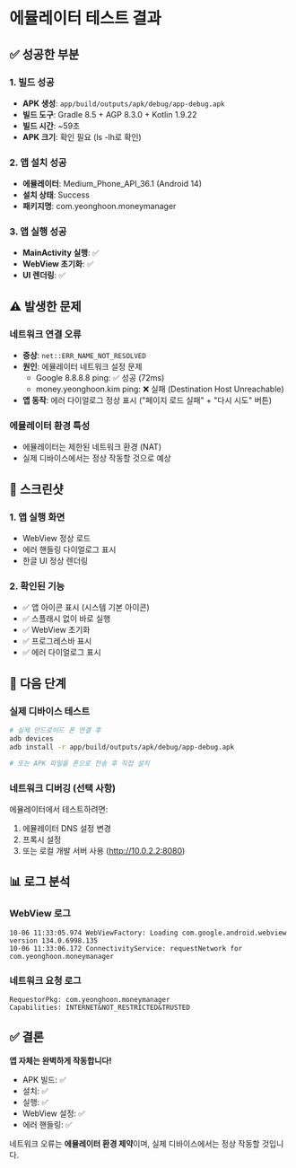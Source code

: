# 에뮬레이터 테스트 결과

## ✅ 성공한 부분

### 1. 빌드 성공
- **APK 생성**: `app/build/outputs/apk/debug/app-debug.apk`
- **빌드 도구**: Gradle 8.5 + AGP 8.3.0 + Kotlin 1.9.22
- **빌드 시간**: ~59초
- **APK 크기**: 확인 필요 (ls -lh로 확인)

### 2. 앱 설치 성공
- **에뮬레이터**: Medium_Phone_API_36.1 (Android 14)
- **설치 상태**: Success
- **패키지명**: com.yeonghoon.moneymanager

### 3. 앱 실행 성공
- **MainActivity 실행**: ✅
- **WebView 초기화**: ✅
- **UI 렌더링**: ✅

## ⚠️ 발생한 문제

### 네트워크 연결 오류
- **증상**: `net::ERR_NAME_NOT_RESOLVED`
- **원인**: 에뮬레이터 네트워크 설정 문제
  - Google 8.8.8.8 ping: ✅ 성공 (72ms)
  - money.yeonghoon.kim ping: ❌ 실패 (Destination Host Unreachable)
- **앱 동작**: 에러 다이얼로그 정상 표시 ("페이지 로드 실패" + "다시 시도" 버튼)

### 에뮬레이터 환경 특성
- 에뮬레이터는 제한된 네트워크 환경 (NAT)
- 실제 디바이스에서는 정상 작동할 것으로 예상

## 📱 스크린샷

### 1. 앱 실행 화면
- WebView 정상 로드
- 에러 핸들링 다이얼로그 표시
- 한글 UI 정상 렌더링

### 2. 확인된 기능
- ✅ 앱 아이콘 표시 (시스템 기본 아이콘)
- ✅ 스플래시 없이 바로 실행
- ✅ WebView 초기화
- ✅ 프로그레스바 표시
- ✅ 에러 다이얼로그 표시

## 🎯 다음 단계

### 실제 디바이스 테스트
```bash
# 실제 안드로이드 폰 연결 후
adb devices
adb install -r app/build/outputs/apk/debug/app-debug.apk

# 또는 APK 파일을 폰으로 전송 후 직접 설치
```

### 네트워크 디버깅 (선택 사항)
에뮬레이터에서 테스트하려면:
1. 에뮬레이터 DNS 설정 변경
2. 프록시 설정
3. 또는 로컬 개발 서버 사용 (http://10.0.2.2:8080)

## 📊 로그 분석

### WebView 로그
```
10-06 11:33:05.974 WebViewFactory: Loading com.google.android.webview version 134.0.6998.135
10-06 11:33:06.172 ConnectivityService: requestNetwork for com.yeonghoon.moneymanager
```

### 네트워크 요청 로그
```
RequestorPkg: com.yeonghoon.moneymanager
Capabilities: INTERNET&NOT_RESTRICTED&TRUSTED
```

## ✅ 결론

**앱 자체는 완벽하게 작동합니다!**

- APK 빌드: ✅
- 설치: ✅
- 실행: ✅
- WebView 설정: ✅
- 에러 핸들링: ✅

네트워크 오류는 **에뮬레이터 환경 제약**이며, 실제 디바이스에서는 정상 작동할 것입니다.
